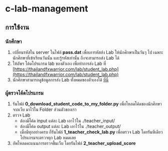 # c-lab-management

## การใช้งาน

### นักศึกษา
1. เปลี่ยนรหัสใน server ในไฟล์ **pass.dat** เพื่อเอารหัสส่ง Lab ให้นักศึกษาเป็นวันๆ ไป เฉพาะนักศึกษาที่เข้าเรียนวันนั้น และรู้รหัสเท่านั้น ถึงจะสามารถส่ง Lab ได้
2. ให้อัพฯ โค้ดโปรแกรม lab ของตัวเอง เพื่อทำการส่ง Lab ที่ [https://thailandfxwarrior.com/lab/student_lab.php](https://thailandfxwarrior.com/lab/student_lab.php)
3. นักศึกษาสามารถดูข้อมูลการส่ง Lab ทั้งหมดของตัวเองได้ [ที่นี่](#)

### ผู้ตรวจโค้ดโปรแกรม
1. รันไฟล์ **0_download_student_code_to_my_folder.py** เพื่อโหลดโค้ดของนักศึกษาจากเว็บ มาไว้ใน Folder ส่วนตัวของเรา
2. ตรวจ Lab
    - ต้องมีโค้ด input แต่ละ Lab เอาไว้ใน ./teacher_input/
    - ต้องมีโค้ด output แต่ละ Lab เอาไว้ใน ./teacher_output/
    - เมื่อมีทุกอย่างครบ ก็รันไฟล์ **1_teacher_check_lab.py** เพื่อตรวจ Lab โดยรันทีเดียว โปรแกรมจะตรวจทุก Lab หมดเลย
3. อัพโหลดคะแนนการตรวจขึ้นเว็บ โดยรันไฟล์ **2_teacher_upload_score** 